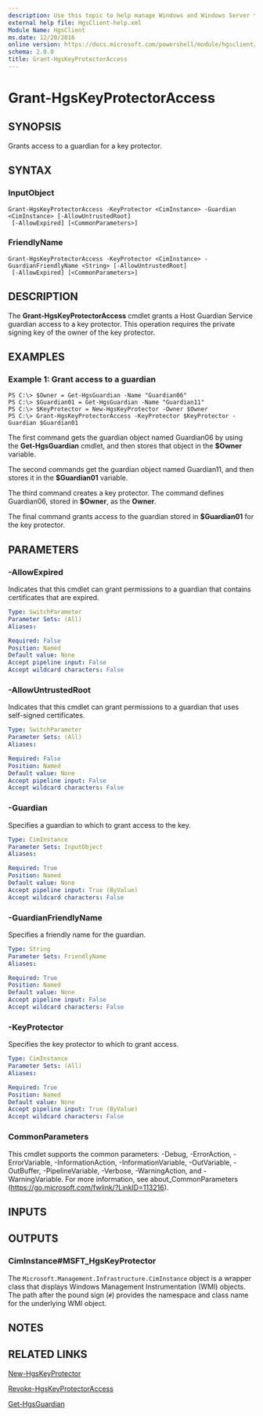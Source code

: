 ```yaml
---
description: Use this topic to help manage Windows and Windows Server technologies with Windows PowerShell.
external help file: HgsClient-help.xml
Module Name: HgsClient
ms.date: 12/20/2016
online version: https://docs.microsoft.com/powershell/module/hgsclient/grant-hgskeyprotectoraccess?view=windowsserver2016-ps&wt.mc_id=ps-gethelp
schema: 2.0.0
title: Grant-HgsKeyProtectorAccess
---
```


# Grant-HgsKeyProtectorAccess

## SYNOPSIS
Grants access to a guardian for a key protector.

## SYNTAX

### InputObject
```
Grant-HgsKeyProtectorAccess -KeyProtector <CimInstance> -Guardian <CimInstance> [-AllowUntrustedRoot]
 [-AllowExpired] [<CommonParameters>]
```

### FriendlyName
```
Grant-HgsKeyProtectorAccess -KeyProtector <CimInstance> -GuardianFriendlyName <String> [-AllowUntrustedRoot]
 [-AllowExpired] [<CommonParameters>]
```

## DESCRIPTION
The **Grant-HgsKeyProtectorAccess** cmdlet grants a Host Guardian Service guardian access to a key protector.
This operation requires the private signing key of the owner of the key protector.

## EXAMPLES

### Example 1: Grant access to a guardian
```
PS C:\> $Owner = Get-HgsGuardian -Name "Guardian06"
PS C:\> $Guardian01 = Get-HgsGuardian -Name "Guardian11"
PS C:\> $KeyProtector = New-HgsKeyProtector -Owner $Owner 
PS C:\> Grant-HgsKeyProtectorAccess -KeyProtector $KeyProtector -Guardian $Guardian01
```

The first command gets the guardian object named Guardian06 by using the **Get-HgsGuardian** cmdlet, and then stores that object in the **$Owner** variable.

The second commands get the guardian object named Guardian11, and then stores it in the **$Guardian01** variable.

The third command creates a key protector.
The command defines Guardian06, stored in **$Owner**, as the **Owner**.

The final command grants access to the guardian stored in **$Guardian01** for the key protector.

## PARAMETERS

### -AllowExpired
Indicates that this cmdlet can grant permissions to a guardian that contains certificates that are expired.

```yaml
Type: SwitchParameter
Parameter Sets: (All)
Aliases: 

Required: False
Position: Named
Default value: None
Accept pipeline input: False
Accept wildcard characters: False
```

### -AllowUntrustedRoot
Indicates that this cmdlet can grant permissions to a guardian that uses self-signed certificates.

```yaml
Type: SwitchParameter
Parameter Sets: (All)
Aliases: 

Required: False
Position: Named
Default value: None
Accept pipeline input: False
Accept wildcard characters: False
```

### -Guardian
Specifies a guardian to which to grant access to the key.

```yaml
Type: CimInstance
Parameter Sets: InputObject
Aliases: 

Required: True
Position: Named
Default value: None
Accept pipeline input: True (ByValue)
Accept wildcard characters: False
```

### -GuardianFriendlyName
Specifies a friendly name for the guardian.

```yaml
Type: String
Parameter Sets: FriendlyName
Aliases: 

Required: True
Position: Named
Default value: None
Accept pipeline input: False
Accept wildcard characters: False
```

### -KeyProtector
Specifies the key protector to which to grant access.

```yaml
Type: CimInstance
Parameter Sets: (All)
Aliases: 

Required: True
Position: Named
Default value: None
Accept pipeline input: True (ByValue)
Accept wildcard characters: False
```

### CommonParameters
This cmdlet supports the common parameters: -Debug, -ErrorAction, -ErrorVariable, -InformationAction, -InformationVariable, -OutVariable, -OutBuffer, -PipelineVariable, -Verbose, -WarningAction, and -WarningVariable. For more information, see about_CommonParameters (https://go.microsoft.com/fwlink/?LinkID=113216).

## INPUTS

## OUTPUTS

### CimInstance#MSFT_HgsKeyProtector
The `Microsoft.Management.Infrastructure.CimInstance` object is a wrapper class that displays Windows Management Instrumentation (WMI) objects.
The path after the pound sign (`#`) provides the namespace and class name for the underlying WMI object.

## NOTES

## RELATED LINKS

[New-HgsKeyProtector](./New-HgsKeyProtector.md)

[Revoke-HgsKeyProtectorAccess](./Revoke-HgsKeyProtectorAccess.md)

[Get-HgsGuardian](./Get-HgsGuardian.md)

